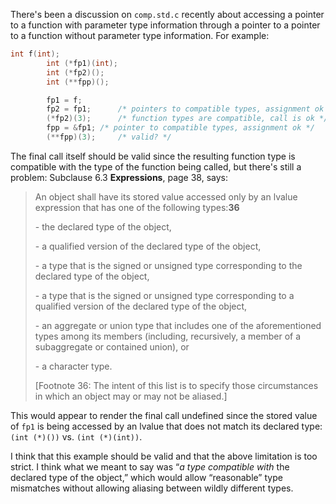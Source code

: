 There's been a discussion on `comp.std.c` recently about accessing a pointer to
a function with parameter type information through a pointer to a pointer to a
function without parameter type information. For example:

```c
int f(int);
        int (*fp1)(int);
        int (*fp2)();
        int (**fpp)();

        fp1 = f;
        fp2 = fp1;      /* pointers to compatible types, assignment ok */
        (*fp2)(3);      /* function types are compatible, call is ok */
        fpp = &fp1; /* pointer to compatible types, assignment ok */
        (**fpp)(3);     /* valid? */
```

The final call itself should be valid since the resulting function type is
compatible with the type of the function being called, but there's still a
problem: Subclause 6.3 **Expressions**, page 38, says:

> An object shall have its stored value accessed only by an lvalue expression that
> has one of the following types:**36**
>
> \- the declared type of the object,
>
> \- a qualified version of the declared type of the object,
>
> \- a type that is the signed or unsigned type corresponding to the declared type
> of the object,
>
> \- a type that is the signed or unsigned type corresponding to a qualified
> version of the declared type of the object,
>
> \- an aggregate or union type that includes one of the aforementioned types
> among its members (including, recursively, a member of a subaggregate or
> contained union), or
>
> \- a character type.
>
> \[Footnote 36: The intent of this list is to specify those circumstances in
> which an object may or may not be aliased.\]

This would appear to render the final call undefined since the stored value of
`fp1` is being accessed by an lvalue that does not match its declared type:
`(int (*)())` vs. `(int (*)(int))`.

I think that this example should be valid and that the above limitation is too
strict. I think what we meant to say was “*a type compatible with* the declared
type of the object,” which would allow “reasonable” type mismatches without
allowing aliasing between wildly different types.
